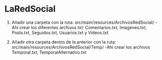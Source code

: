 # LaRedSocial

1. Añadir una carpeta con la ruta: src/main/resources/ArchivosRedSocial/
  -Ahí crear los diferentes archivos txt: Comentarios.txt, Imagenes.txt, Posts.txt, Seguidos.txt, Usuarios.txt y Videos.txt

2. Añadir otra carpeta dentro de la anterior con la ruta: src/main/resources/ArchivosRedSocial/Temp/
  -Ahí crear los archivos Temporal.txt, TemporalAlternativo.txt
